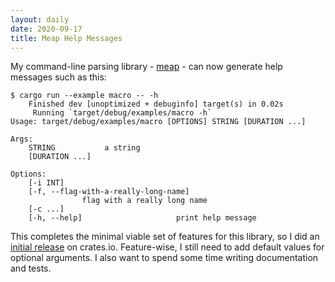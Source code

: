 ```yaml
---
layout: daily
date: 2020-09-17
title: Meap Help Messages
---
```


My command-line parsing library - [meap](https://github.com/stevebob/meap) -
can now generate help messages such as this:
```
$ cargo run --example macro -- -h
    Finished dev [unoptimized + debuginfo] target(s) in 0.02s
     Running `target/debug/examples/macro -h`
Usage: target/debug/examples/macro [OPTIONS] STRING [DURATION ...]

Args:
    STRING           a string
    [DURATION ...]

Options:
    [-i INT]
    [-f, --flag-with-a-really-long-name]
                flag with a really long name
    [-c ...]
    [-h, --help]                     print help message

```

This completes the minimal viable set of features for this library, so I did
an [initial release](https://crates.io/crates/meap) on crates.io.
Feature-wise, I still need to add default values for optional arguments.
I also want to spend some time writing documentation and tests.
